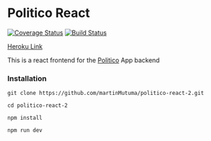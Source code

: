 # Politico React

[![Coverage Status](https://coveralls.io/repos/github/martinMutuma/politico-react-2/badge.svg?branch=develop)](https://coveralls.io/github/martinMutuma/politico-react-2?branch=develop)
[![Build Status](https://travis-ci.com/martinMutuma/politico-react-2.svg?branch=develop)](https://travis-ci.com/martinMutuma/politico-react-2)

[Heroku Link](https://mm-react-politico.herokuapp.com/login)

This is a react frontend for the [Politico](https://mmmpolitical.herokuapp.com/api/v2/) App backend

### Installation

`git clone https://github.com/martinMutuma/politico-react-2.git`

`cd politico-react-2`

`npm install`

`npm run dev`
